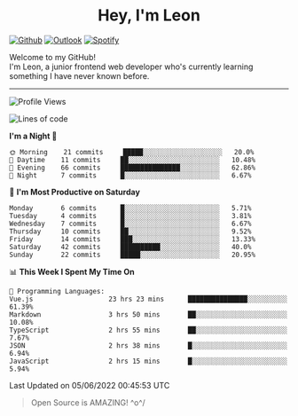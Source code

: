 <h1 align="center">Hey, I'm Leon</h1>

[![Github](https://img.shields.io/badge/-Github-000?style=flat&logo=Github&logoColor=white)](https://github.com/ooohmydawn)
[![Outlook](https://img.shields.io/badge/-Outlook-0078D4?style=flat&logo=Microsoft-Outlook&logoColor=white)](mailto:ooohmydawn@hotmail.com)
[![Spotify](https://img.shields.io/badge/-Spotify-1DB954?style=flat&logo=Spotify&logoColor=white)](https://open.spotify.com/user/tkf5c7q582tnbk7v0t9d3fsqq)
&nbsp;

Welcome to my GitHub! <br/>
I'm Leon, a junior frontend web developer who's currently learning something I have never known before.

***

<!--START_SECTION:waka-->
![Profile Views](http://img.shields.io/badge/Profile%20Views-71-blue)

![Lines of code](https://img.shields.io/badge/From%20Hello%20World%20I%27ve%20Written-10%20Thousand%20lines%20of%20code-blue)

**I'm a Night 🦉** 

```text
🌞 Morning    21 commits     █████░░░░░░░░░░░░░░░░░░░░   20.0% 
🌆 Daytime    11 commits     ██░░░░░░░░░░░░░░░░░░░░░░░   10.48% 
🌃 Evening    66 commits     ███████████████░░░░░░░░░░   62.86% 
🌙 Night      7 commits      █░░░░░░░░░░░░░░░░░░░░░░░░   6.67%

```
📅 **I'm Most Productive on Saturday** 

```text
Monday       6 commits      █░░░░░░░░░░░░░░░░░░░░░░░░   5.71% 
Tuesday      4 commits      █░░░░░░░░░░░░░░░░░░░░░░░░   3.81% 
Wednesday    7 commits      █░░░░░░░░░░░░░░░░░░░░░░░░   6.67% 
Thursday     10 commits     ██░░░░░░░░░░░░░░░░░░░░░░░   9.52% 
Friday       14 commits     ███░░░░░░░░░░░░░░░░░░░░░░   13.33% 
Saturday     42 commits     ██████████░░░░░░░░░░░░░░░   40.0% 
Sunday       22 commits     █████░░░░░░░░░░░░░░░░░░░░   20.95%

```


📊 **This Week I Spent My Time On** 

```text
💬 Programming Languages: 
Vue.js                   23 hrs 23 mins      ███████████████░░░░░░░░░░   61.39% 
Markdown                 3 hrs 50 mins       ██░░░░░░░░░░░░░░░░░░░░░░░   10.08% 
TypeScript               2 hrs 55 mins       ██░░░░░░░░░░░░░░░░░░░░░░░   7.67% 
JSON                     2 hrs 38 mins       █░░░░░░░░░░░░░░░░░░░░░░░░   6.94% 
JavaScript               2 hrs 15 mins       █░░░░░░░░░░░░░░░░░░░░░░░░   5.94%

```


 Last Updated on 05/06/2022 00:45:53 UTC
<!--END_SECTION:waka-->


> Open Source is AMAZING! \^o^/
